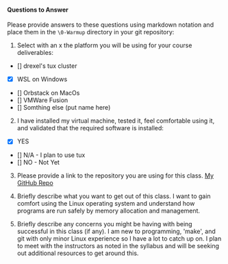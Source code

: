 #### Questions to Answer

Please provide answers to these questions using markdown notation and place them in the `\0-Warmup` directory in your git repository:

1. Select with an x the platform you will be using for your course deliverables:
- [] drexel's tux cluster
- [x] WSL on Windows
- [] Orbstack on MacOs
- [] VMWare Fusion
- [] Somthing else (put name here)

2. I have installed my virtual machine, tested it, feel comfortable using it, and validated that the required software is installed:
- [x] YES
- [] N/A - I plan to use tux
- [] NO - Not Yet

3. Please provide a link to the repository you are using for this class.
[My GitHub Repo](https://github.com/Max-drxl/cs503)

4. Briefly describe what you want to get out of this class.
I want to gain comfort using the Linux operating system and understand how programs are run safely by memory allocation and management.

5. Briefly describe any concerns you might be having with being successful in this class (if any).
I am new to programming, 'make', and git with only minor Linux experience so I have a lot to catch up on. I plan to meet with the instructors as noted in the syllabus and will be seeking out additional resources to get around this.